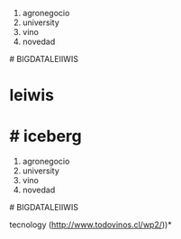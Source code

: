 <ol>
<li>agronegocio</li>
<li>university</li>
<li>vino</li>
<li>novedad</li>
</ol>
# BIGDATALEIIWIS

# leiwis
# # iceberg
<ol>
<li>agronegocio</li>
<li>university</li>
<li>vino</li>
<li>novedad</li>
</ol>
# BIGDATALEIIWIS




tecnology (http://www.todovinos.cl/wp2/))*
